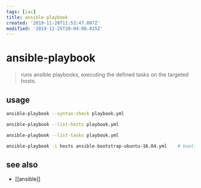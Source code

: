 ```yaml
---
tags: [iac]
title: ansible-playbook
created: '2019-11-28T11:53:47.807Z'
modified: '2019-12-25T20:04:08.815Z'
---
```


# ansible-playbook

> runs ansible playbooks, executing the defined tasks on the targeted hosts.

## usage
```sh
ansible-playbook --syntax-check playbook.yml

ansible-playbook --list-hosts playbook.yml

ansible-playbook --list-tasks playbook.yml

ansible-playbook -i hosts ansible-bootstrap-ubuntu-16.04.yml    # bootstraps machine with python2
```

## see also
- [[ansible]]
